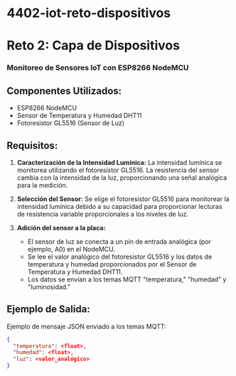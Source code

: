# 4402-iot-reto-dispositivos

# Reto 2: Capa de Dispositivos

### Monitoreo de Sensores IoT con ESP8266 NodeMCU
## Componentes Utilizados:

- ESP8266 NodeMCU
- Sensor de Temperatura y Humedad DHT11
- Fotoresistor GL5516 (Sensor de Luz)

## Requisitos:

1. **Caracterización de la Intensidad Lumínica:**
   La intensidad lumínica se monitorea utilizando el fotoresistor GL5516. La resistencia del sensor cambia con la intensidad de la luz, proporcionando una señal analógica para la medición.

2. **Selección del Sensor:**
   Se elige el fotoresistor GL5516 para monitorear la intensidad lumínica debido a su capacidad para proporcionar lecturas de resistencia variable proporcionales a los niveles de luz.

3. **Adición del sensor a la placa:**
   - El sensor de luz se conecta a un pin de entrada analógica (por ejemplo, A0) en el NodeMCU.
   - Se lee el valor analógico del fotoresistor GL5516 y los datos de temperatura y humedad proporcionados por el Sensor de Temperatura y Humedad DHT11.
   - Los datos se envían a los temas MQTT "temperatura," "humedad" y "luminosidad."

## Ejemplo de Salida:

Ejemplo de mensaje JSON enviado a los temas MQTT:
```json
{
  "temperatura": <float>,
  "humedad": <float>,
  "luz": <valor_analógico>
}
